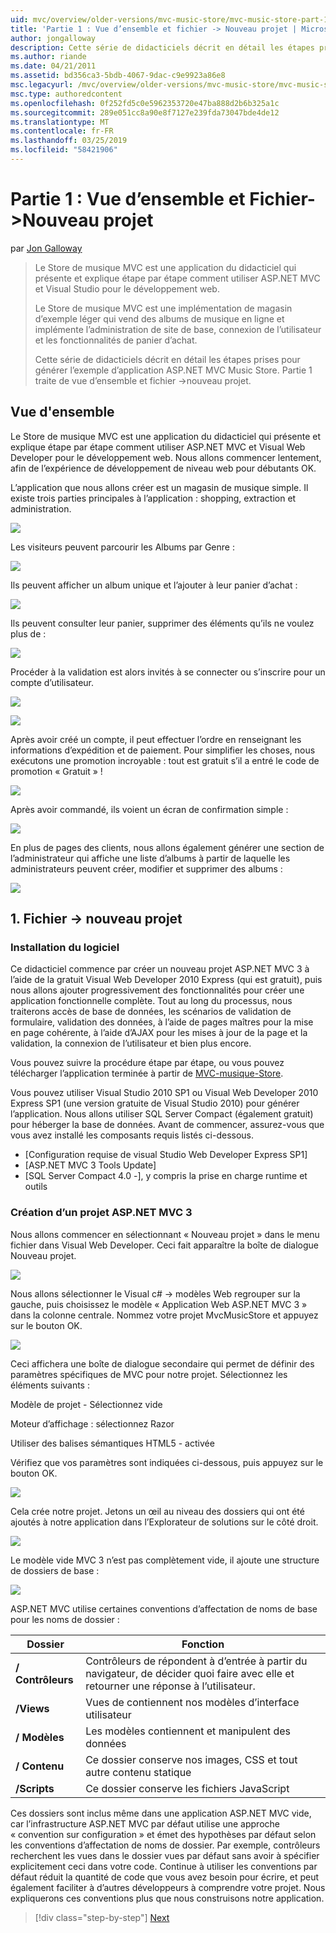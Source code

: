```yaml
---
uid: mvc/overview/older-versions/mvc-music-store/mvc-music-store-part-1
title: 'Partie 1 : Vue d’ensemble et fichier -> Nouveau projet | Microsoft Docs'
author: jongalloway
description: Cette série de didacticiels décrit en détail les étapes prises pour générer l’exemple d’application ASP.NET MVC Music Store. Partie 1 traite de vue d’ensemble et fichier -> Nouveau projet.
ms.author: riande
ms.date: 04/21/2011
ms.assetid: bd356ca3-5bdb-4067-9dac-c9e9923a86e8
msc.legacyurl: /mvc/overview/older-versions/mvc-music-store/mvc-music-store-part-1
msc.type: authoredcontent
ms.openlocfilehash: 0f252fd5c0e5962353720e47ba888d2b6b325a1c
ms.sourcegitcommit: 289e051cc8a90e8f7127e239fda73047bde4de12
ms.translationtype: MT
ms.contentlocale: fr-FR
ms.lasthandoff: 03/25/2019
ms.locfileid: "58421906"
---
```

<a name="part-1-overview-and-file-new-project"></a>Partie 1 : Vue d’ensemble et Fichier->Nouveau projet
====================
par [Jon Galloway](https://github.com/jongalloway)

> Le Store de musique MVC est une application du didacticiel qui présente et explique étape par étape comment utiliser ASP.NET MVC et Visual Studio pour le développement web.  
>   
> Le Store de musique MVC est une implémentation de magasin d’exemple léger qui vend des albums de musique en ligne et implémente l’administration de site de base, connexion de l’utilisateur et les fonctionnalités de panier d’achat.  
>   
> Cette série de didacticiels décrit en détail les étapes prises pour générer l’exemple d’application ASP.NET MVC Music Store. Partie 1 traite de vue d’ensemble et fichier -&gt;nouveau projet.


## <a name="overview"></a>Vue d'ensemble

Le Store de musique MVC est une application du didacticiel qui présente et explique étape par étape comment utiliser ASP.NET MVC et Visual Web Developer pour le développement web. Nous allons commencer lentement, afin de l’expérience de développement de niveau web pour débutants OK.

L’application que nous allons créer est un magasin de musique simple. Il existe trois parties principales à l’application : shopping, extraction et administration.

![](mvc-music-store-part-1/_static/image1.jpg)

Les visiteurs peuvent parcourir les Albums par Genre :

![](mvc-music-store-part-1/_static/image2.jpg)

Ils peuvent afficher un album unique et l’ajouter à leur panier d’achat :

![](mvc-music-store-part-1/_static/image3.jpg)

Ils peuvent consulter leur panier, supprimer des éléments qu’ils ne voulez plus de :

![](mvc-music-store-part-1/_static/image4.jpg)

Procéder à la validation est alors invités à se connecter ou s’inscrire pour un compte d’utilisateur.

![](mvc-music-store-part-1/_static/image1.png)

![](mvc-music-store-part-1/_static/image2.png)

Après avoir créé un compte, il peut effectuer l’ordre en renseignant les informations d’expédition et de paiement. Pour simplifier les choses, nous exécutons une promotion incroyable : tout est gratuit s’il a entré le code de promotion « Gratuit » !

![](mvc-music-store-part-1/_static/image5.jpg)

Après avoir commandé, ils voient un écran de confirmation simple :

![](mvc-music-store-part-1/_static/image6.jpg)

En plus de pages des clients, nous allons également générer une section de l’administrateur qui affiche une liste d’albums à partir de laquelle les administrateurs peuvent créer, modifier et supprimer des albums :

![](mvc-music-store-part-1/_static/image7.jpg)

## <a name="1-file--gt-new-project"></a>1. Fichier -&gt; nouveau projet

### <a name="installing-the-software"></a>Installation du logiciel

Ce didacticiel commence par créer un nouveau projet ASP.NET MVC 3 à l’aide de la gratuit Visual Web Developer 2010 Express (qui est gratuit), puis nous allons ajouter progressivement des fonctionnalités pour créer une application fonctionnelle complète. Tout au long du processus, nous traiterons accès de base de données, les scénarios de validation de formulaire, validation des données, à l’aide de pages maîtres pour la mise en page cohérente, à l’aide d’AJAX pour les mises à jour de la page et la validation, la connexion de l’utilisateur et bien plus encore.

Vous pouvez suivre la procédure étape par étape, ou vous pouvez télécharger l’application terminée à partir de [MVC-musique-Store](https://github.com/evilDave/MVC-Music-Store).

Vous pouvez utiliser Visual Studio 2010 SP1 ou Visual Web Developer 2010 Express SP1 (une version gratuite de Visual Studio 2010) pour générer l’application. Nous allons utiliser SQL Server Compact (également gratuit) pour héberger la base de données. Avant de commencer, assurez-vous que vous avez installé les composants requis listés ci-dessous.


- [Configuration requise de visual Studio Web Developer Express SP1]
- [ASP.NET MVC 3 Tools Update]
- [SQL Server Compact 4.0 -], y compris la prise en charge runtime et outils


### <a name="creating-a-new-aspnet-mvc-3-project"></a>Création d’un projet ASP.NET MVC 3

Nous allons commencer en sélectionnant « Nouveau projet » dans le menu fichier dans Visual Web Developer. Ceci fait apparaître la boîte de dialogue Nouveau projet.

![](mvc-music-store-part-1/_static/image5.png)

Nous allons sélectionner le Visual c# -&gt; modèles Web regrouper sur la gauche, puis choisissez le modèle « Application Web ASP.NET MVC 3 » dans la colonne centrale. Nommez votre projet MvcMusicStore et appuyez sur le bouton OK.

![](mvc-music-store-part-1/_static/image8.jpg)

Ceci affichera une boîte de dialogue secondaire qui permet de définir des paramètres spécifiques de MVC pour notre projet. Sélectionnez les éléments suivants :

Modèle de projet - Sélectionnez vide

Moteur d’affichage : sélectionnez Razor

Utiliser des balises sémantiques HTML5 - activée

Vérifiez que vos paramètres sont indiquées ci-dessous, puis appuyez sur le bouton OK.

![](mvc-music-store-part-1/_static/image9.jpg)

Cela crée notre projet. Jetons un œil au niveau des dossiers qui ont été ajoutés à notre application dans l’Explorateur de solutions sur le côté droit.

![](mvc-music-store-part-1/_static/image10.jpg)

Le modèle vide MVC 3 n’est pas complètement vide, il ajoute une structure de dossiers de base :

![](mvc-music-store-part-1/_static/image6.png)

ASP.NET MVC utilise certaines conventions d’affectation de noms de base pour les noms de dossier :

| **Dossier** | **Fonction** |
| --- | --- |
| **/ Contrôleurs** | Contrôleurs de répondent à d’entrée à partir du navigateur, de décider quoi faire avec elle et retourner une réponse à l’utilisateur. |
| **/Views** | Vues de contiennent nos modèles d’interface utilisateur |
| **/ Modèles** | Les modèles contiennent et manipulent des données |
| **/ Contenu** | Ce dossier conserve nos images, CSS et tout autre contenu statique |
| **/Scripts** | Ce dossier conserve les fichiers JavaScript |

Ces dossiers sont inclus même dans une application ASP.NET MVC vide, car l’infrastructure ASP.NET MVC par défaut utilise une approche « convention sur configuration » et émet des hypothèses par défaut selon les conventions d’affectation de noms de dossier. Par exemple, contrôleurs recherchent les vues dans le dossier vues par défaut sans avoir à spécifier explicitement ceci dans votre code. Continue à utiliser les conventions par défaut réduit la quantité de code que vous avez besoin pour écrire, et peut également faciliter à d’autres développeurs à comprendre votre projet. Nous expliquerons ces conventions plus que nous construisons notre application.

> [!div class="step-by-step"]
> [Next](mvc-music-store-part-2.md)
